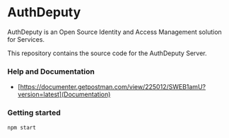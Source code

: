 # AuthDeputy

AuthDeputy is an Open Source Identity and Access Management solution for Services.

This repository contains the source code for the AuthDeputy Server.

### Help and Documentation

- [https://documenter.getpostman.com/view/225012/SWEB1amU?version=latest](Documentation)

### Getting started

```
npm start
```
